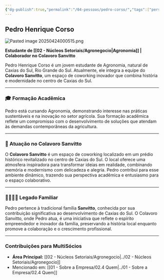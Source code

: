 ```yaml
---
{"dg-publish":true,"permalink":"/04-pessoas/pedro-corso/","tags":["person","profile","agronomia","agronegocio","coworking"],"noteIcon":""}
---
```


## Pedro Henrique Corso

![Pasted image 20250424000515.png](/img/user/Pasted%20image%2020250424000515.png)

**Estudante de [[02 - Núcleos Setoriais/Agronegocio\|Agronomia]] | Colaborador no Colavoro Sanvitto**

Pedro Henrique Corso é um jovem estudante de Agronomia, natural de Caxias do Sul, Rio Grande do Sul. Atualmente, ele integra a equipe do **Colavoro Sanvitto**, um espaço de coworking inovador que combina história e modernidade no centro de Caxias do Sul.

---

### 🎓 Formação Acadêmica

Pedro está cursando Agronomia, demonstrando interesse nas práticas sustentáveis e na inovação no setor agrícola. Sua formação acadêmica reflete um compromisso com o desenvolvimento de soluções que atendam às demandas contemporâneas da agricultura.

---

### 🏢 Atuação no Colavoro Sanvitto

O **Colavoro Sanvitto** é um espaço de coworking localizado em um prédio histórico revitalizado no centro de Caxias do Sul. O local oferece uma atmosfera inspiradora para transformar ideias em realidade, combinando memória e modernismo com delicadeza e alegria. Pedro contribui para esse ambiente dinâmico, trazendo sua perspectiva acadêmica e entusiasmo para o espaço colaborativo.

---

### 👨‍👩‍👧‍👦 Legado Familiar

Pedro pertence à tradicional família **Sanvitto**, conhecida por sua contribuição significativa ao desenvolvimento de Caxias do Sul. O Colavoro Sanvitto, onde Pedro atua, é uma iniciativa que reflete o espírito empreendedor e inovador da família, preservando a história local enquanto promove a colaboração e o crescimento profissional.

---

### Contribuições para MultiSócios
*   **Área Principal:** [[02 - Núcleos Setoriais/Agronegocio\|../02 - Núcleos Setoriais/Agronegocio]]
*   Mencionado em: [[01 - Sobre a Empresa/02.4 Quem\|../01 - Sobre a Empresa/02.4 Quem]]